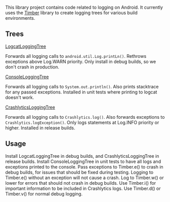 This library project contains code related to logging on Android. It currently uses the [Timber](https://github.com/JakeWharton/timber) library to create logging trees for various build environments.


## Trees ##

[LogcatLoggingTree](src/main/java/com/quizlet/android/logging/LogcatLoggingTree.java)

Forwards all logging calls to `android.util.Log.printLn()`. Rethrows exceptions above Log.WARN priority. Only install in debug builds, so we don't crash in production.


[ConsoleLoggingTree](src/main/java/com/quizlet/android/logging/ConsoleLoggingTree.java)

Forwards all logging calls to `System.out.println()`. Also prints stacktrace for any passed exceptions. Installed in unit tests where printing to logcat doesn't work.


[CrashlyticsLoggingTree](src/main/java/com/quizlet/android/logging/CrashlyticsLoggingTree.java)

Forwards all logging calls to `Crashlytics.log()`. Also forwards exceptions to `Crashlytics.logException()`. Only logs statements at Log.INFO priority or higher. Installed in release builds.


## Usage ##

Install LogcatLoggingTree in debug builds, and CrashlyticsLoggingTree in release builds.
Install ConsoleLoggingTree in unit tests to have all logs and exceptions printed to the console.
Pass exceptions to Timber.e() to crash in debug builds, for issues that should be fixed during testing. Logging to Timber.e() without an exception will not cause a crash. Log to Timber.w() or lower for errors that should not crash in debug builds.
Use Timber.i() for important information to be included in Crashlytics logs.
Use Timber.d() or Timber.v() for normal debug logging.
